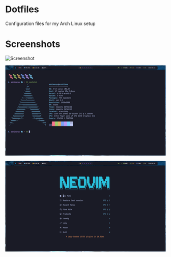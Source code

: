# Dotfiles

Configuration files for my Arch Linux setup

# Screenshots

![Screenshot](https://raw.githubusercontent.com/0xN1nja/dotfiles/master/screenshots/1.png)

![Screenshot](https://raw.githubusercontent.com/0xN1nja/dotfiles/master/screenshots/2.png)

![Screenshot](https://raw.githubusercontent.com/0xN1nja/dotfiles/master/screenshots/3.png)
